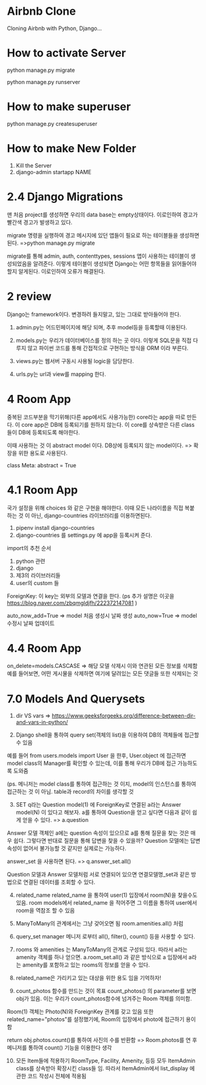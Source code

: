 # Airbnb Clone

Cloning Airbnb with Python, Django...

# How to activate Server

python manage.py migrate

python manage.py runserver

# How to make superuser

python manage.py createsuperuser

# How to make New Folder

1. Kill the Server
2. django-admin startapp NAME

# 2.4 Django Migrations

맨 처음 project를 생성하면 우리의 data base는 empty상태이다.
이로인하여 경고가 빨간색 경고가 발생하고 있다.

migrate 명령을 실행하여 경고 메시지에 있던 앱들이 필요로 하는 테이블들을 생성하면된다.
=>python manage.py migrate

migrate를 통해 admin, auth, contenttypes, sessions 앱이 사용하는 테이블이 생성되었음을 알려준다. 이렇게 테이블이 생성되면 Django는 어떤 항목들을 읽어들어야 할지 알게된다.
이로인하여 오류가 해결된다.

# 2 review

Django는 framework이다. 변경하려 들지말고, 있는 그대로 받아들어야 한다.

1. admin.py는 어드민페이지에 해당 되며, 추후 model등을 등록할때 이용된다.
2. models.py는 우리가 데이터베이스를 정의 하는 곳 이다. 이렇게 SQL문을 직접 다루지 않고 파이썬 코드를 통해 간접적으로 구현하는 방식을 ORM 이라 부른다.

3. views.py는 웹서버 구동시 사용될 logic을 담당한다.
4. urls.py는 url과 view를 mapping 한다.

# 4 Room App

중복된 코드부분을 막기위해(다른 app에서도 사용가능한) core라는 app을 따로 만든다.
이 core app은 DB에 등록되기를 원하지 않는다.
이 core를 상속받은 다른 class 들이 DB에 등록되도록 해야한다.

이때 사용하는 것 이 abstract model 이다. DB상에 등록되지 않는 model이다.
=> 확장을 위한 용도로 사용된다.

class Meta:
abstract = True

# 4.1 Room App

국가 설정을 위해 choices 와 같은 구현을 해야한다.
이때 모든 나라이름을 직접 복붙 하는 것 이 아닌, django-countries 라이브러리를 이용하면된다.

1. pipenv install django-countries
2. django-countries 를 settings.py 에 app을 등록시켜 준다.

import의 추천 순서

1. python 관련
2. django
3. 제3의 라이브러리들
4. user의 custom 들

ForeignKey: 이 key는 외부의 모델과 연결을 한다.
(ps 추가 설명은 이곳을 https://blog.naver.com/zbqmgldjfh/222372147081 )

auto_now_add=True => model 처음 생성시 날짜 생성
auto_now=True => model 수정시 날짜 업데이트

# 4.4 Room App

on_delete=models.CASCASE
=> 해당 모델 삭제시 이와 연관된 모든 정보를 삭제함
예를 들어보면, 어떤 게시물을 삭제하면 여기에 달려있는 모든 댓글들 또한 삭제되는 것

# 7.0 Models And Querysets

1. dir VS vars
   => https://www.geeksforgeeks.org/difference-between-dir-and-vars-in-python/

2. Django shell을 통하여 query set(객체의 list)을 이용하여 DB의 객체들에 접근할 수 있음

예를 들어 from users.models import User 을 한후,
User.object 에 접근하면 model class의 Manager를 확인할 수 있는데, 이를 통해
우리가 DB에 접근 가능하도록 도와줌

(ps. 메니저는 model class를 통하여 접근하는 것 이지, model의 인스턴스를 통하여 접근하는 것 이 아님. table과 record의 차이를 생각할 것

3. SET
   q라는 Question model(1) 에 ForeignKey로 연결된 a라는 Answer model(N) 이 있다고 해보자.
   a를 통하여 Question을 얻고 싶다면 다음과 같이 쉽게 얻을 수 있다.
   => a.question

Answer 모델 객체인 a에는 question 속성이 있으므로 a를 통해 질문을 찾는 것은 매우 쉽다. 그렇다면 반대로 질문을 통해 답변을 찾을 수 있을까? Question 모델에는 답변 속성이 없어서 불가능할 것 같지만 실제로는 가능하다.

answer_set 을 사용하면 된다.
=> q.answer_set.all()

Question 모델과 Answer 모델처럼 서로 연결되어 있으면
연결모델명\_set과 같은 방법으로 연결된 데이터를 조회할 수 있다.

4. related_name
   related_name 을 통하여 user(1) 입장에서 room(N)을 찾을수도 있음.
   room models에서 related_name 을 적어주면 그 이름을 통하여
   user에서 room을 역참조 할 수 있음

5. ManyToMany의 관계에서는 그냥 갖어오면 됨
   room.amenities.all() 처럼

6. query_set manager
   메니저 로부터 all(), filter(), count() 등을 사용할 수 있다.

7. rooms 와 amenities 는 ManyToMany의 관계로 구성되 있다.
   따라서 a라는 amenity 객체를 하나 얻으면.
   a.room_set.all() 과 같은 방식으로
   a 입장에서 a라는 amenity를 포함하고 있는 rooms의 정보를 얻을 수 있다.

8. related_name은 가리키고 있는 대상을 위한 용도 임을 기억하자!

9. count_photos 함수를 만드는 것이 목표
   count_photos() 의 parameter를 보면 obj가 있음.
   이는 우리가 count_photos함수에 넘겨주는 Room 객체를 의미함.

Room(1) 객체는 Photo(N)와 ForeignKey 관계를 갖고 있음
또한 related_name="photos"를 설정했기에, Room의 입장에서 photo에 접근하기 용이함

return obj.photos.count()를 통하여 사진의 수를 반환함
=> Room.photos를 연 후 메니저를 통하여 count() 기능을 이용한다 생각

10. 모든 Item들에 적용하기
    RoomType, Facility, Amenity, 등등 모두 ItemAdmin class를 상속받아 확장시킨 class들 임.
    따라서 ItemAdmin에서 list_display 에 관한 코드 작성시 전체에 적용됨
